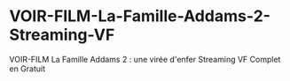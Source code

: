 # VOIR-FILM-La-Famille-Addams-2-Streaming-VF
VOIR-FILM La Famille Addams 2 : une virée d'enfer Streaming VF Complet en Gratuit
